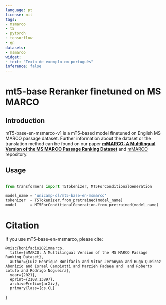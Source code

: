 ```yaml
---
language: pt
license: mit
tags:
- msmarco
- t5
- pytorch
- tensorflow
- en
datasets:
- msmarco
widget:
- text: "Texto de exemplo em português"
inference: false
---
```

# mt5-base Reranker finetuned on MS MARCO
## Introduction
mT5-base-en-msmarco-v1 is a mT5-based model finetuned on English MS MARCO passage dataset. 
Further information about the dataset or the translation method can be found on our paper [**mMARCO: A Multilingual Version of the MS MARCO Passage Ranking Dataset**](https://arxiv.org/abs/2108.13897) and [mMARCO](https://github.com/unicamp-dl/mMARCO) repository.

## Usage
```python

from transformers import T5Tokenizer, MT5ForConditionalGeneration

model_name = 'unicamp-dl/mt5-base-en-msmarco'
tokenizer  = T5Tokenizer.from_pretrained(model_name)
model      = MT5ForConditionalGeneration.from_pretrained(model_name)

```
# Citation
If you use mT5-base-en-msmarco, please cite:

    @misc{bonifacio2021mmarco,
      title={mMARCO: A Multilingual Version of the MS MARCO Passage Ranking Dataset}, 
      author={Luiz Henrique Bonifacio and Vitor Jeronymo and Hugo Queiroz Abonizio and Israel Campiotti and Marzieh Fadaee and  and Roberto Lotufo and Rodrigo Nogueira},
      year={2021},
      eprint={2108.13897},
      archivePrefix={arXiv},
      primaryClass={cs.CL}
}